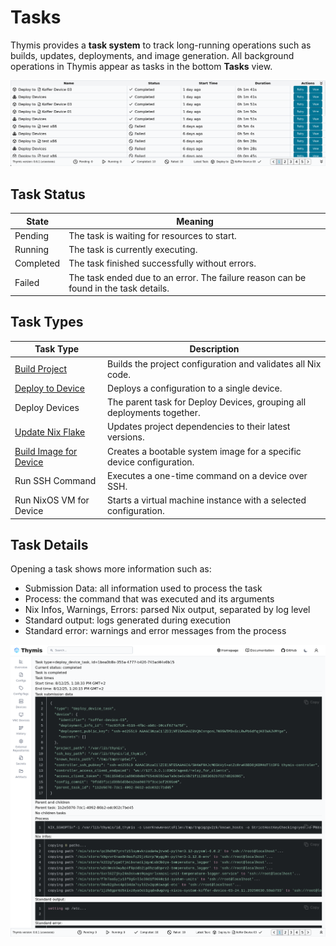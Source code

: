 # Tasks

Thymis provides a **task system** to track long-running operations such as builds, updates, deployments, and image generation. All background operations in Thymis appear as tasks in the bottom **Tasks** view.

![Tasks](./tasks.png)

## Task Status

| State     | Meaning                                                                              |
| --------- | ------------------------------------------------------------------------------------ |
| Pending   | The task is waiting for resources to start.                                          |
| Running   | The task is currently executing.                                                     |
| Completed | The task finished successfully without errors.                                       |
| Failed    | The task ended due to an error. The failure reason can be found in the task details. |

## Task Types

| Task Type                                       | Description                                                            |
| ----------------------------------------------- | ---------------------------------------------------------------------- |
| [Build Project](build.md)                       | Builds the project configuration and validates all Nix code.           |
| [Deploy to Device](../concepts/deployment.md)   | Deploys a configuration to a single device.                            |
| Deploy Devices                                  | The parent task for Deploy Devices, grouping all deployments together. |
| [Update Nix Flake](update.md)                   | Updates project dependencies to their latest versions.                 |
| [Build Image for Device](../concepts/device.md) | Creates a bootable system image for a specific device configuration.   |
| Run SSH Command                                 | Executes a one-time command on a device over SSH.                      |
| Run NixOS VM for Device                         | Starts a virtual machine instance with a selected configuration.       |

## Task Details

Opening a task shows more information such as:

- Submission Data: all information used to process the task
- Process: the command that was executed and its arguments
- Nix Infos, Warnings, Errors: parsed Nix output, separated by log level
- Standard output: logs generated during execution
- Standard error: warnings and error messages from the process

![Task Details](./task-details.png)
